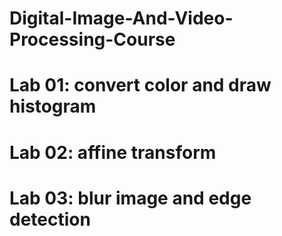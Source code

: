 # Digital-Image-And-Video-Processing-Course
# Lab 01: convert color and draw histogram
# Lab 02: affine transform
# Lab 03: blur image and edge detection
